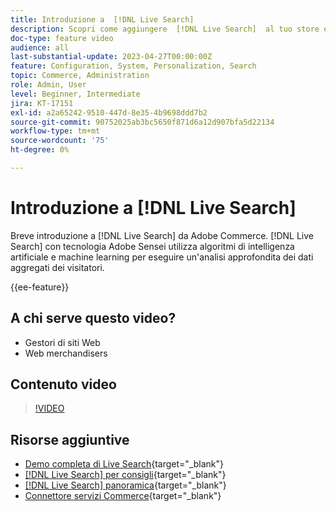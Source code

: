 ```yaml
---
title: Introduzione a  [!DNL Live Search]
description: Scopri come aggiungere  [!DNL Live Search]  al tuo store e creare esperienze di acquisto altamente coinvolgenti, rilevanti e personalizzate.
doc-type: feature video
audience: all
last-substantial-update: 2023-04-27T00:00:00Z
feature: Configuration, System, Personalization, Search
topic: Commerce, Administration
role: Admin, User
level: Beginner, Intermediate
jira: KT-17151
exl-id: a2a65242-9510-447d-8e35-4b9698ddd7b2
source-git-commit: 90752025ab3bc5650f871d6a12d907bfa5d22134
workflow-type: tm+mt
source-wordcount: '75'
ht-degree: 0%

---
```


# Introduzione a [!DNL Live Search]

Breve introduzione a [!DNL Live Search] da Adobe Commerce. [!DNL Live Search] con tecnologia Adobe Sensei utilizza algoritmi di intelligenza artificiale e machine learning per eseguire un&#39;analisi approfondita dei dati aggregati dei visitatori.

{{ee-feature}}

## A chi serve questo video?

- Gestori di siti Web
- Web merchandisers

## Contenuto video

>[!VIDEO](https://video.tv.adobe.com/v/3452577?learn=on&captions=ita)


## Risorse aggiuntive

- [Demo completa di Live Search](https://experienceleague.adobe.com/docs/commerce-learn/tutorials/getting-started/capabilities/live-search-full-demonstration.html?lang=it){target="_blank"}
- [[!DNL Live Search] per consigli](https://experienceleague.adobe.com/docs/commerce-learn/tutorials/marketing/live-search-recommendations.html?lang=it){target="_blank"}
- [[!DNL Live Search] panoramica](https://experienceleague.adobe.com/docs/commerce-merchant-services/live-search/overview.html?lang=it){target="_blank"}
- [Connettore servizi Commerce](https://experienceleague.adobe.com/docs/commerce-merchant-services/user-guides/integration-services/saas.html?lang=it){target="_blank"}
